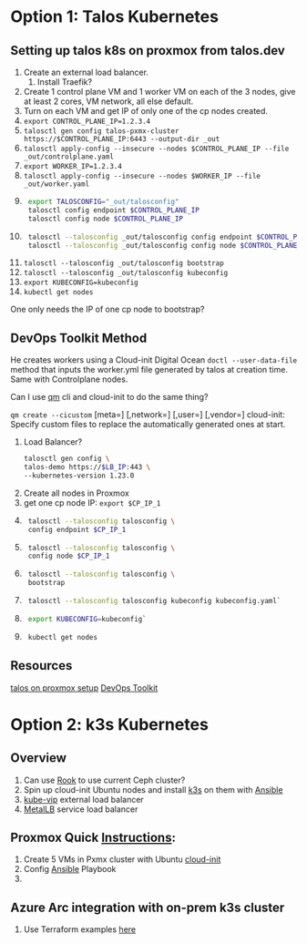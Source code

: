 # Option 1: Talos Kubernetes

## Setting up talos k8s on proxmox from talos.dev
1. Create an external load balancer.
    1. Install Traefik?
1. Create 1 control plane VM and 1 worker VM on each of the 3 nodes, give at least 2 cores, VM network, all else default.
1. Turn on each VM and get IP of only one of the cp nodes created.
1. `export CONTROL_PLANE_IP=1.2.3.4`
1. `talosctl gen config talos-pxmx-cluster https://$CONTROL_PLANE_IP:6443 --output-dir _out`
1. `talosctl apply-config --insecure --nodes $CONTROL_PLANE_IP --file _out/controlplane.yaml`
1. `export WORKER_IP=1.2.3.4`
1. `talosctl apply-config --insecure --nodes $WORKER_IP --file _out/worker.yaml`
1. ```bash
    export TALOSCONFIG="_out/talosconfig"
    talosctl config endpoint $CONTROL_PLANE_IP
    talosctl config node $CONTROL_PLANE_IP
1. ```bash
    talosctl --talosconfig _out/talosconfig config endpoint $CONTROL_PLANE_IP
    talosctl --talosconfig _out/talosconfig config node $CONTROL_PLANE_IP
1. `talosctl --talosconfig _out/talosconfig bootstrap`
1. `talosctl --talosconfig _out/talosconfig kubeconfig`
1. `export KUBECONFIG=kubeconfig`
1. `kubectl get nodes`

One only needs the IP of one cp node to bootstrap?


## DevOps Toolkit Method

He creates workers using a Cloud-init Digital Ocean `doctl --user-data-file` method that inputs the worker.yml file generated by talos at creation time. Same with Controlplane nodes.

Can I use [qm](https://pve.proxmox.com/pve-docs/chapter-qm.html#qm_cloud_init) cli and cloud-init to do the same thing?

`qm create --cicustom` [meta=<volume>] [,network=<volume>] [,user=<volume>] [,vendor=<volume>]
cloud-init: Specify custom files to replace the automatically generated ones at start.


1. Load Balancer?
    ```bash
    talosctl gen config \
    talos-demo https://$LB_IP:443 \
    --kubernetes-version 1.23.0
1. Create all nodes in Proxmox
1. get one cp node IP: `export $CP_IP_1`
1. ```bash
    talosctl --talosconfig talosconfig \
    config endpoint $CP_IP_1
1. ```bash
    talosctl --talosconfig talosconfig \
    config node $CP_IP_1
1. ```bash
    talosctl --talosconfig talosconfig \
    bootstrap
1. ```bash
    talosctl --talosconfig talosconfig kubeconfig kubeconfig.yaml`
1. ```bash
    export KUBECONFIG=kubeconfig`
1. ```bash
    kubectl get nodes

## Resources
[talos on proxmox setup](https://www.talos.dev/v1.0/talos-guides/install/virtualized-platforms/proxmox/)
[DevOps Toolkit](https://www.youtube.com/watch?v=iEFb2Zg4xUg&t=442s)

# Option 2: k3s Kubernetes

## Overview
1. Can use [Rook](https://rook.io) to use current Ceph cluster?
1. Spin up cloud-init Ubuntu nodes and install [k3s](https://k3s.io) on them with [Ansible](https://docs.ansible.com/?extIdCarryOver=true&sc_cid=701f2000001OH7YAAW)
1. [kube-vip](https://kube-vip.io) external load balancer
1. [MetalLB](https://metallb.universe.tf) service load balancer

## Proxmox Quick [Instructions](https://www.youtube.com/watch?v=CbkEWcUZ7zM&t=284s):
1. Create 5 VMs in Pxmx cluster with Ubuntu [cloud-init](https://www.youtube.com/watch?v=shiIi38cJe4)
1. Config [Ansible](https://www.youtube.com/watch?v=w9eCU4bGgjQ) Playbook
1. 

## Azure Arc integration with on-prem k3s cluster
1. Use Terraform examples [here](https://azurearcjumpstart.io/azure_arc_jumpstart/azure_arc_k8s/rancher_k3s/azure_terraform/)